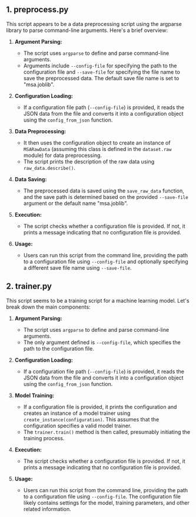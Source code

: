 ## 1. preprocess.py
This script appears to be a data preprocessing script using the argparse library to parse command-line arguments. Here's a brief overview:

1. **Argument Parsing:**
   - The script uses `argparse` to define and parse command-line arguments.
   - Arguments include `--config-file` for specifying the path to the configuration file and `--save-file` for specifying the file name to save the preprocessed data. The default save file name is set to "msa.joblib".

2. **Configuration Loading:**
   - If a configuration file path (`--config-file`) is provided, it reads the JSON data from the file and converts it into a configuration object using the `config_from_json` function.

3. **Data Preprocessing:**
   - It then uses the configuration object to create an instance of `MSARawData` (assuming this class is defined in the `dataset.raw` module) for data preprocessing.
   - The script prints the description of the raw data using `raw_data.describe()`.

4. **Data Saving:**
   - The preprocessed data is saved using the `save_raw_data` function, and the save path is determined based on the provided `--save-file` argument or the default name "msa.joblib".

5. **Execution:**
   - The script checks whether a configuration file is provided. If not, it prints a message indicating that no configuration file is provided.

6. **Usage:**
   - Users can run this script from the command line, providing the path to a configuration file using `--config-file` and optionally specifying a different save file name using `--save-file`.

## 2. trainer.py
This script seems to be a training script for a machine learning model. Let's break down the main components:

1. **Argument Parsing:**
   - The script uses `argparse` to define and parse command-line arguments.
   - The only argument defined is `--config-file`, which specifies the path to the configuration file.

2. **Configuration Loading:**
   - If a configuration file path (`--config-file`) is provided, it reads the JSON data from the file and converts it into a configuration object using the `config_from_json` function.

3. **Model Training:**
   - If a configuration file is provided, it prints the configuration and creates an instance of a model trainer using `create_instance(configuration)`. This assumes that the configuration specifies a valid model trainer.
   - The `trainer.train()` method is then called, presumably initiating the training process.

4. **Execution:**
   - The script checks whether a configuration file is provided. If not, it prints a message indicating that no configuration file is provided.

5. **Usage:**
   - Users can run this script from the command line, providing the path to a configuration file using `--config-file`. The configuration file likely contains settings for the model, training parameters, and other related information.
